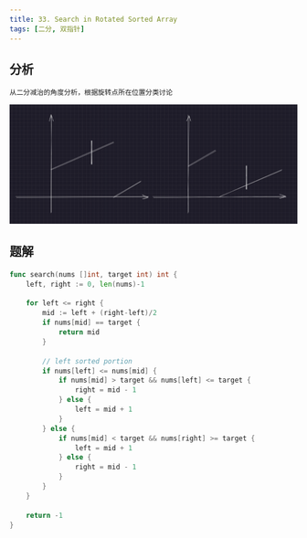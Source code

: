 ```yaml
---
title: 33. Search in Rotated Sorted Array
tags: [二分, 双指针]
---
```


## 分析

```
从二分减治的角度分析，根据旋转点所在位置分类讨论
```

![Pasted image 20220413222036.png](./attachments/Pasted%20image%2020220413222036.png)

## 题解

```go
func search(nums []int, target int) int {
	left, right := 0, len(nums)-1

	for left <= right {
		mid := left + (right-left)/2
		if nums[mid] == target {
			return mid
		}

		// left sorted portion
		if nums[left] <= nums[mid] {
			if nums[mid] > target && nums[left] <= target {
				right = mid - 1
			} else {
				left = mid + 1
			}
		} else {
			if nums[mid] < target && nums[right] >= target {
				left = mid + 1
			} else {
				right = mid - 1
			}
		}
	}

	return -1
}
```
